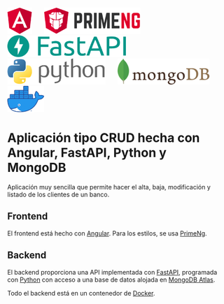 <img src="img/angular.png" height="60">&nbsp;&nbsp;&nbsp;&nbsp;&nbsp;&nbsp;
<img src="img/primeng.svg" height="60">&nbsp;&nbsp;&nbsp;&nbsp;&nbsp;&nbsp;
<img src="img/fastapi2.png" height="50">&nbsp;&nbsp;&nbsp;&nbsp;&nbsp;&nbsp;
<img src="img/python.png" height="60">&nbsp;&nbsp;&nbsp;&nbsp;&nbsp;&nbsp;
<img src="img/mongodb.svg" height="60">&nbsp;&nbsp;&nbsp;&nbsp;&nbsp;&nbsp;
<img src="img/docker.png" height="60">

# Aplicación tipo CRUD hecha con Angular, FastAPI, Python y MongoDB

Aplicación muy sencilla que permite hacer el alta, baja, modificación y listado de los clientes de un banco.

## Frontend

El frontend está hecho con [Angular](https://angular.io/). Para los estilos, se usa [PrimeNg](https://www.primefaces.org/primeng/setup).

## Backend

El backend proporciona una API implementada con [FastAPI](https://fastapi.tiangolo.com/), programada con [Python](https://www.python.org/) con acceso a una base de datos alojada en [MongoDB Atlas](https://www.mongodb.com/atlas/database).

Todo el backend está en un contenedor de [Docker](https://www.docker.com/).
